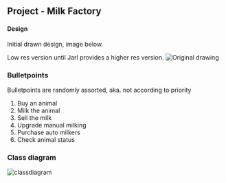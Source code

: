 ## Project - Milk Factory
#### Design
Initial drawn design, image below.

Low res version until Jarl provides a higher res version.
![Original drawing](https://i.imgur.com/vxlw85Y.png)


### Bulletpoints
Bulletpoints are randomly assorted, aka. not according to priority

1. Buy an animal
2. Milk the animal
3. Sell the milk
4. Upgrade manual milking
5. Purchase auto milkers
6. Check animal status

### Class diagram

![classdiagram](https://i.imgur.com/epeLRcO.png)